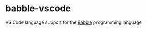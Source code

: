# babble-vscode

VS Code language support for the [Babble](https://github.com/AaronC81/babble) programming language

